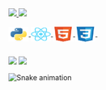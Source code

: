 <div>
  <a href="https://github.com/jpcadev">
  <img height ="180em" src = "https://github-readme-stats.vercel.app/api?username=jpcadev&show_icons=true&theme=nightowl&include_all_commits=true&count_private=true"/>
  <img height ="180em" src = "https://github-readme-stats.vercel.app/api/top-langs/?username=jpcadev&layout=compact&langs_count=7&theme=nightowl"/>
</div>
<div style="display: inline_block"><br>
  <img align = "center" alt = "JP-Python" height="30" width="40" src = "https://raw.githubusercontent.com/devicons/devicon/master/icons/python/python-original.svg">
  <img align = "center" alt = "JP-React" height="30" width="40" src = "https://raw.githubusercontent.com/devicons/devicon/master/icons/react/react-original.svg">
  <img align = "center" alt = "JP-HTML" height="30" width="40" src = "https://raw.githubusercontent.com/devicons/devicon/master/icons/html5/html5-original.svg">
  <img align = "center" alt = "JP-CSS" height="30" width="40" src = "https://raw.githubusercontent.com/devicons/devicon/master/icons/css3/css3-original.svg">
  <img align =
</div>
  
  ##
 
<div> 
  <a href = "joaopedrocavalcantiazevedo@gmail.com"><img src = "https://img.shields.io/badge/-Gmail-%23333?style=for-the-badge&logo=gmail&logoColor=white" target="_blank"></a>
  <a href = "https://www.linkedin.com/in/jpcadev/" target ="_blank"><img src="https://img.shields.io/badge/-LinkedIn-%230077B5?style=for-the-badge&logo=linkedin&logoColor=white" target="_blank"></a> 
 
  ![Snake animation](https://github.com/jpcadev/jpcadev/blob/output/github-contribution-grid-snake.svg)
 
</div>
